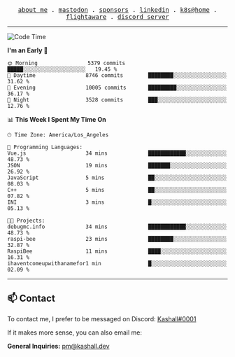 <p align="center">
  <samp>
    <a href="https://jordanjones.org/">about me</a> .
    <a rel="me" href="https://mastodon.social/@kashall">mastodon</a> .
    <a href="https://github.com/sponsors/kashalls">sponsors</a> .
    <a href="https://linkedin.com/in/jordpjones">linkedin</a> .
    <a href="https://github.com/kashalls/home-cluster">k8s@home</a> .
    <a href="https://flightaware.com/adsb/stats/user/kashalls">flightaware</a> .
    <a href="https://discord.gg/ctgrp8k">discord server</a>
  </samp>
</p>

---

<!--START_SECTION:waka-->
![Code Time](http://img.shields.io/badge/Code%20Time-1%2C362%20hrs%2054%20mins-blue)

**I'm an Early 🐤** 

```text
🌞 Morning                5379 commits        █████░░░░░░░░░░░░░░░░░░░░   19.45 % 
🌆 Daytime                8746 commits        ████████░░░░░░░░░░░░░░░░░   31.62 % 
🌃 Evening                10005 commits       █████████░░░░░░░░░░░░░░░░   36.17 % 
🌙 Night                  3528 commits        ███░░░░░░░░░░░░░░░░░░░░░░   12.76 % 
```


📊 **This Week I Spent My Time On** 

```text
🕑︎ Time Zone: America/Los_Angeles

💬 Programming Languages: 
Vue.js                   34 mins             ████████████░░░░░░░░░░░░░   48.73 % 
JSON                     19 mins             ███████░░░░░░░░░░░░░░░░░░   26.92 % 
JavaScript               5 mins              ██░░░░░░░░░░░░░░░░░░░░░░░   08.03 % 
C++                      5 mins              ██░░░░░░░░░░░░░░░░░░░░░░░   07.82 % 
INI                      3 mins              █░░░░░░░░░░░░░░░░░░░░░░░░   05.13 % 

🐱‍💻 Projects: 
debugmc.info             34 mins             ████████████░░░░░░░░░░░░░   48.73 % 
raspi-bee                23 mins             ████████░░░░░░░░░░░░░░░░░   32.87 % 
RaspiBee                 11 mins             ████░░░░░░░░░░░░░░░░░░░░░   16.31 % 
ihaventcomeupwithanamefor1 min               █░░░░░░░░░░░░░░░░░░░░░░░░   02.09 % 
```


<!--END_SECTION:waka-->

---

## 📫 Contact

To contact me, I prefer to be messaged on Discord:  [Kashall#0001](https://discord.com/users/201077739589992448)

If it makes more sense, you can also email me:

**General Inquiries:** pm@kashall.dev  
